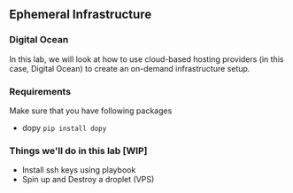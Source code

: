 ## Ephemeral Infrastructure

### Digital Ocean

In this lab, we will look at how to use cloud-based hosting providers (in this case, Digital Ocean) to create an on-demand infrastructure setup.

### Requirements

Make sure that you have following packages
- dopy `pip install dopy`

### Things we'll do in this lab [WIP]
- Install ssh keys using playbook
- Spin up and Destroy a droplet (VPS)
